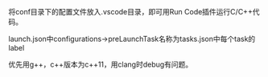 将conf目录下的配置文件放入.vscode目录，即可用Run Code插件运行C/C++代码。

launch.json中configurations->preLaunchTask名称为tasks.json中每个task的label

优先用g++，c++版本为c++11，用clang时debug有问题。